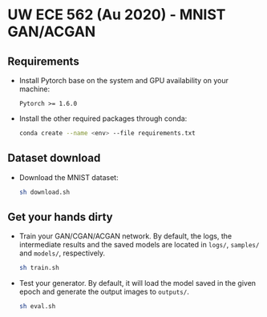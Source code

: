 # UW ECE 562 (Au 2020) - MNIST GAN/ACGAN 

## Requirements

- Install Pytorch base on the system and GPU availability on your machine:
    ```
    Pytorch >= 1.6.0
    ```

- Install the other required packages through conda:
    ```bash
    conda create --name <env> --file requirements.txt
    ```

## Dataset download
- Download the MNIST dataset:
    ```bash
    sh download.sh
    ```

## Get your hands dirty
- Train your GAN/CGAN/ACGAN network. By default, the logs, the intermediate results and the saved models are located in `logs/`, `samples/` and `models/`, respectively.
    ```bash
    sh train.sh
    ```

- Test your generator. By default, it will load the model saved in the given epoch and generate the output images to `outputs/`.
    ```bash
    sh eval.sh
    ```
